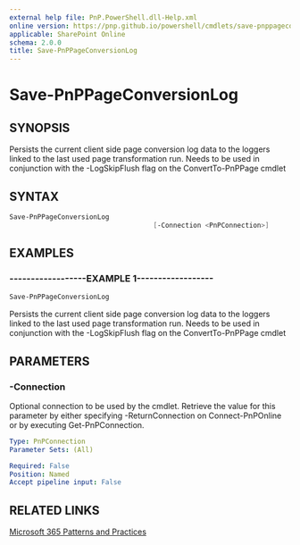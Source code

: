 ```yaml
---
external help file: PnP.PowerShell.dll-Help.xml
online version: https://pnp.github.io/powershell/cmdlets/save-pnppageconversionlog
applicable: SharePoint Online
schema: 2.0.0
title: Save-PnPPageConversionLog
---
```


# Save-PnPPageConversionLog

## SYNOPSIS
Persists the current client side page conversion log data to the loggers linked to the last used page transformation run. Needs to be used in conjunction with the -LogSkipFlush flag on the ConvertTo-PnPPage cmdlet

## SYNTAX 

```powershell
Save-PnPPageConversionLog 
                                    [-Connection <PnPConnection>]
```

## EXAMPLES

### ------------------EXAMPLE 1------------------
```powershell
Save-PnPPageConversionLog
```

Persists the current client side page conversion log data to the loggers linked to the last used page transformation run. Needs to be used in conjunction with the -LogSkipFlush flag on the ConvertTo-PnPPage cmdlet

## PARAMETERS

### -Connection
Optional connection to be used by the cmdlet. Retrieve the value for this parameter by either specifying -ReturnConnection on Connect-PnPOnline or by executing Get-PnPConnection.

```yaml
Type: PnPConnection
Parameter Sets: (All)

Required: False
Position: Named
Accept pipeline input: False
```

## RELATED LINKS

[Microsoft 365 Patterns and Practices](https://aka.ms/m365pnp)